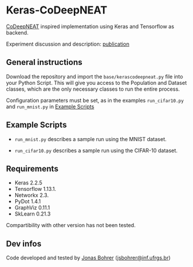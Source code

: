# Keras-CoDeepNEAT
[CoDeepNEAT](https://arxiv.org/abs/1703.00548) inspired implementation using Keras and Tensorflow as backend.

Experiment discussion and description: [publication](https://www.lume.ufrgs.br/)

## General instructions

Download the repository and import the ``base/kerascodeepneat.py`` file into your Python Script.
This will give you access to the Population and Dataset classes, which are the only necessary classes to run the entire process.

Configuration parameters must be set, as in the examples ``run_cifar10.py`` and ``run_mnist.py`` in [Example Scripts](https://github.com/sbcblab/Keras-CoDeepNEAT/tree/master/example_scripts)

## Example Scripts

- ``run_mnist.py`` describes a sample run using the MNIST dataset.


- ``run_cifar10.py`` describes a sample run using the CIFAR-10 dataset.

## Requirements
- Keras 2.2.5
- Tensorflow 1.13.1.
- Networkx 2.3.
- PyDot 1.4.1
- GraphViz 0.11.1
- SkLearn 0.21.3

Compartibility with other version has not been tested.

## Dev infos
Code developed and tested by [Jonas Bohrer](https://github.com/jonasbohrer) (jsbohrer@inf.ufrgs.br)
